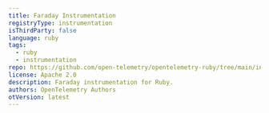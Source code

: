 ```yaml
---
title: Faraday Instrumentation
registryType: instrumentation
isThirdParty: false
language: ruby
tags:
  - ruby
  - instrumentation
repo: https://github.com/open-telemetry/opentelemetry-ruby/tree/main/instrumentation/faraday
license: Apache 2.0
description: Faraday instrumentation for Ruby.
authors: OpenTelemetry Authors
otVersion: latest
---
```

